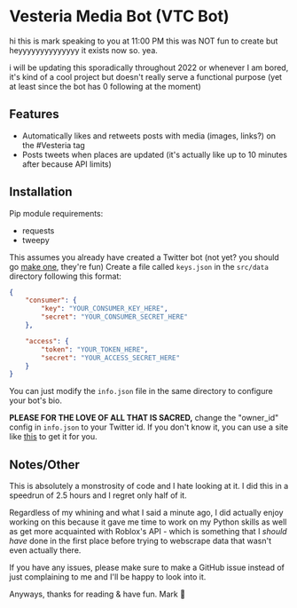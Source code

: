 # Vesteria Media Bot (VTC Bot)
hi this is mark speaking to you at 11:00 PM
this was NOT fun to create but heyyyyyyyyyyyyyy it exists now so. yea.

i will be updating this sporadically throughout 2022 or whenever I am bored, it's kind of a cool project but doesn't really serve a functional purpose (yet at least since the bot has 0 following at the moment)

## Features

- Automatically likes and retweets posts with media (images, links?) on the #Vesteria tag
- Posts tweets when places are updated (it's actually like up to 10 minutes after because API limits)

## Installation

Pip module requirements:

- requests
- tweepy

This assumes you already have created a Twitter bot (not yet? you should go [make one](https://developer.twitter.com/en), they're fun)
Create a file called `keys.json` in the `src/data` directory following this format:

```json
{
    "consumer": {
        "key": "YOUR_CONSUMER_KEY_HERE",
        "secret": "YOUR_CONSUMER_SECRET_HERE"
    },

    "access": {
        "token": "YOUR_TOKEN_HERE",
        "secret": "YOUR_ACCESS_SECRET_HERE"
    }
}
```

You can just modify the `info.json` file in the same directory to configure your bot's bio.

**PLEASE FOR THE LOVE OF ALL THAT IS SACRED,** change the "owner_id" config in `info.json` to your Twitter id. If you don't know it, you can use a site like [this](https://tweeterid.com/) to get it for you.
## Notes/Other

This is absolutely a monstrosity of code and I hate looking at it. I did this in a speedrun of 2.5 hours and I regret only half of it.

Regardless of my whining and what I said a minute ago, I did actually enjoy working on this because it gave me time to work on my Python skills as well as get more acquainted with Roblox's API - which is something that I *should have* done in the first place before trying to webscrape data that wasn't even actually there.

If you have any issues, please make sure to make a GitHub issue instead of just complaining to me and I'll be happy to look into it.

Anyways, thanks for reading & have fun.
Mark 👋